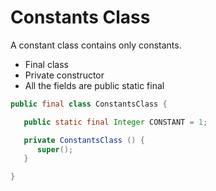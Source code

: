 # Constants Class

A constant class contains only constants.

* Final class
* Private constructor
* All the fields are public static final

```java
public final class ConstantsClass {

   public static final Integer CONSTANT = 1;

   private ConstantsClass () {
      super();
   }

}
```

